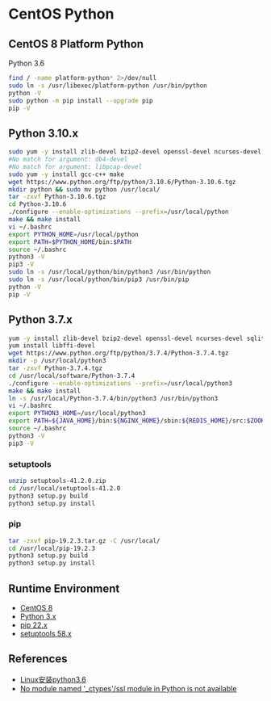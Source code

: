 # CentOS Python

## CentOS 8 Platform Python
Python 3.6
```sh
find / -name platform-python* 2>/dev/null
sudo ln -s /usr/libexec/platform-python /usr/bin/python
python -V
sudo python -m pip install --upgrade pip
pip -V
```

## Python 3.10.x
```sh
sudo yum -y install zlib-devel bzip2-devel openssl-devel ncurses-devel sqlite-devel readline-devel tk-devel gdbm-devel xz-devel libffi-devel
#No match for argument: db4-devel
#No match for argument: libpcap-devel
sudo yum -y install gcc-c++ make
wget https://www.python.org/ftp/python/3.10.6/Python-3.10.6.tgz
mkdir python && sudo mv python /usr/local/
tar -zxvf Python-3.10.6.tgz
cd Python-3.10.6
./configure --enable-optimizations --prefix=/usr/local/python
make && make install
vi ~/.bashrc
export PYTHON_HOME=/usr/local/python
export PATH=$PYTHON_HOME/bin:$PATH
source ~/.bashrc
python3 -V
pip3 -V
sudo ln -s /usr/local/python/bin/python3 /usr/bin/python
sudo ln -s /usr/local/python/bin/pip3 /usr/bin/pip
python -V
pip -V
```

## Python 3.7.x
```sh
yum -y install zlib-devel bzip2-devel openssl-devel ncurses-devel sqlite-devel readline-devel tk-devel gdbm-devel db4-devel libpcap-devel xz-devel
yum install libffi-devel
wget https://www.python.org/ftp/python/3.7.4/Python-3.7.4.tgz
mkdir -p /usr/local/python3
tar -zxvf Python-3.7.4.tgz
cd /usr/local/software/Python-3.7.4
./configure --enable-optimizations --prefix=/usr/local/python3
make && make install
ln -s /usr/local/Python-3.7.4/bin/python3 /usr/bin/python3
vi ~/.bashrc
export PYTHON3_HOME=/usr/local/python3
export PATH=${JAVA_HOME}/bin:${NGINX_HOME}/sbin:${REDIS_HOME}/src:$ZOOKEEPER_HOME/bin:$PYTHON3_HOME/bin:$PATH
source ~/.bashrc
python3 -V
pip3 -V
```

### setuptools
```sh
unzip setuptools-41.2.0.zip
cd /usr/local/setuptools-41.2.0
python3 setup.py build
python3 setup.py install
```

### pip
```sh
tar -zxvf pip-19.2.3.tar.gz -C /usr/local/
cd /usr/local/pip-19.2.3
python3 setup.py build
python3 setup.py install
```

## Runtime Environment
- [CentOS 8](https://www.centos.org/download/)
- [Python 3.x](https://www.python.org/downloads/)
- [pip 22.x](https://pypi.python.org/pypi/pip#downloads)
- [setuptools 58.x](https://pypi.python.org/pypi/setuptools#downloads)

## References
- [Linux安装python3.6](https://www.cnblogs.com/kimyeee/p/7250560.html)
- [No module named '_ctypes'/ssl module in Python is not available](https://www.cnblogs.com/momolei/p/9895218.html)